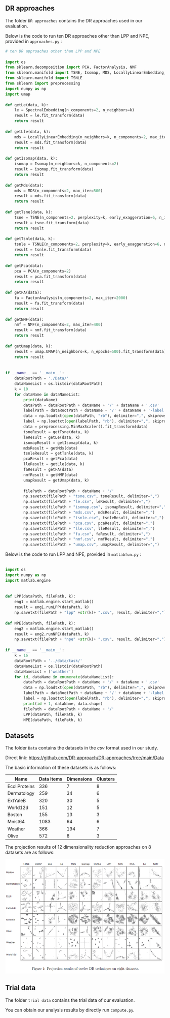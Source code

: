 ## DR approaches

The folder `DR approaches` contains the DR approaches used in our evaluation.

Below is the code to run ten DR approaches other than LPP and NPE, provided in `approaches.py` :

```python
# ten DR approaches other than LPP and NPE

import os
from sklearn.decomposition import PCA, FactorAnalysis, NMF
from sklearn.manifold import TSNE, Isomap, MDS, LocallyLinearEmbedding, SpectralEmbedding
from sklearn.manifold import TSNLE
from sklearn import preprocessing
import numpy as np
import umap

def getLe(data, k):
    le = SpectralEmbedding(n_components=2, n_neighbors=k)
    result = le.fit_transform(data)
    return result

def getLle(data, k):
    mds = LocallyLinearEmbedding(n_neighbors=k, n_components=2, max_iter=200)
    result = mds.fit_transform(data)
    return result

def getIsomap(data, k):
    isomap = Isomap(n_neighbors=k, n_components=2)
    result = isomap.fit_transform(data)
    return result

def getMds(data):
    mds = MDS(n_components=2, max_iter=500)
    result = mds.fit_transform(data)
    return result

def getTsne(data, k):
    tsne = TSNE(n_components=2, perplexity=k, early_exaggeration=6, n_iter=3000)
    result = tsne.fit_transform(data)
    return result

def getTsnle(data, k):
    tsnle = TSNLE(n_components=2, perplexity=k, early_exaggeration=6, n_iter=3000)
    result = tsnle.fit_transform(data)
    return result

def getPca(data):
    pca = PCA(n_components=2)
    result = pca.fit_transform(data)
    return result

def getFA(data):
    fa = FactorAnalysis(n_components=2, max_iter=2000)
    result = fa.fit_transform(data)
    return result

def getNMF(data):
    nmf = NMF(n_components=2, max_iter=400)
    result = nmf.fit_transform(data)
    return result

def getUmap(data, k):
    result = umap.UMAP(n_neighbors=k, n_epochs=500).fit_transform(data)
    return result


if __name__ == '__main__':
    dataRootPath = './Data/'
    dataNameList = os.listdir(dataRootPath)
    k = 10
    for dataName in dataNameList:
        print(dataName)
        dataPath = dataRootPath + dataName + '/' + dataName + '.csv'
        labelPath = dataRootPath + dataName + '/' + dataName + '-label.csv'
        data = np.loadtxt(open(dataPath, "rb"), delimiter=",", skiprows=0)
        label = np.loadtxt(open(labelPath, "rb"), delimiter=",", skiprows=0)
        data = preprocessing.MinMaxScaler().fit_transform(data)
        tsneResult = getTsne(data, k)
        leResult = getLe(data, k)
        isomapResult = getIsomap(data, k)
        mdsResult = getMds(data)
        tsnleResult = getTsnle(data, k)
        pcaResult = getPca(data)
        lleResult = getLle(data, k)
        faResult = getFA(data)
        nmfResult = getNMF(data)
        umapResult = getUmap(data, k)

        filePath = dataRootPath + dataName + '/'
        np.savetxt(filePath + "tsne.csv", tsneResult, delimiter=",")
        np.savetxt(filePath + "le.csv", leResult, delimiter=",")
        np.savetxt(filePath + "isomap.csv", isomapResult, delimiter=",")
        np.savetxt(filePath + "mds.csv", mdsResult, delimiter=",")
        np.savetxt(filePath + "tsnle.csv", tsnleResult, delimiter=",")
        np.savetxt(filePath + "pca.csv", pcaResult, delimiter=",")
        np.savetxt(filePath + "lle.csv", lleResult, delimiter=",")
        np.savetxt(filePath + "fa.csv", faResult, delimiter=",")
        np.savetxt(filePath + "nmf.csv", nmfResult, delimiter=",")
        np.savetxt(filePath + "umap.csv", umapResult, delimiter=",")
```

Below is the code to run LPP and NPE, provided in `matlabfun.py` :

```python

import os
import numpy as np
import matlab.engine


def LPP(dataPath, filePath, k):
    eng1 = matlab.engine.start_matlab()
    result = eng1.runLPP(dataPath, k)
    np.savetxt(filePath + "lpp" +str(k)+ ".csv", result, delimiter=",")

def NPE(dataPath, filePath, k):
    eng2 = matlab.engine.start_matlab()
    result = eng2.runNPE(dataPath, k)
    np.savetxt(filePath + "npe" +str(k)+ ".csv", result, delimiter=",")

if __name__ == '__main__':
    k = 16
    dataRootPath = '../data/task/'
    dataNameList = os.listdir(dataRootPath)
    dataNameList = ['weather']
    for id, dataName in enumerate(dataNameList):
        dataPath = dataRootPath + dataName + '/' + dataName + '.csv'
        data = np.loadtxt(open(dataPath, "rb"), delimiter=",", skiprows=0)
        labelPath = dataRootPath + dataName + '/' + dataName + '-label.csv'
        label = np.loadtxt(open(labelPath, "rb"), delimiter=",", skiprows=0)
        print(id + 1, dataName, data.shape)
        filePath = dataRootPath + dataName + '/'
        LPP(dataPath, filePath, k)
        NPE(dataPath, filePath, k)
```





## Datasets

The folder `Data` contains the datasets in the *csv* format used in our study.



Direct link: https://github.com/DR-approach/DR-approaches/tree/main/Data



The basic information of these datasets is as follows:

| Name          | Data Items | Dimensions | Clusters |
| ------------- | ---------- | ---------- | -------- |
| EcoliProteins | 336        | 7          | 8        |
| Dermatology   | 259        | 34         | 6        |
| ExtYaleB      | 320        | 30         | 5        |
| World12d      | 151        | 12         | 5        |
| Boston        | 155        | 13         | 3        |
| Mnist64       | 1083       | 64         | 6        |
| Weather       | 366        | 194        | 7        |
| Olive         | 572        | 8          | 3        |



The projection results of 12 dimensionality reduction approaches on 8 datasets are as follows: 

![](Appendix/Table6.png)





## Trial data

The folder `trial data` contains the trial data of our evaluation.

You can obtain our analysis results by directly run `compute.py`.





